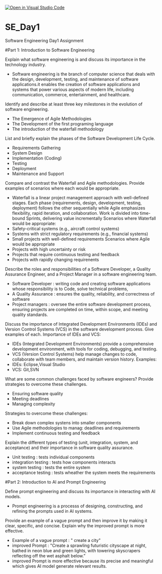 [![Open in Visual Studio Code](https://classroom.github.com/assets/open-in-vscode-2e0aaae1b6195c2367325f4f02e2d04e9abb55f0b24a779b69b11b9e10269abc.svg)](https://classroom.github.com/online_ide?assignment_repo_id=15568024&assignment_repo_type=AssignmentRepo)
# SE_Day1
Software Engineering Day1 Assignment

#Part 1: Introduction to Software Engineering

Explain what software engineering is and discuss its importance in the technology industry.
- Software engineering is the branch of computer science that deals with the design, development, testing, and maintenance of software applications.it enables the creation of software applications and systems that power various aspects of modern life, including communication, commerce, entertainment, and healthcare.

Identify and describe at least three key milestones in the evolution of software engineering.
  - The Emergence of Agile Methodologies
  - The Development of the first programing language
  - The introduction of the waterfall methodology

List and briefly explain the phases of the Software Development Life Cycle.
 - Requirements Gathering 
 - System Design 
 - Implementation (Coding)
 - Testing
 - Deployment
 - Maintenance and Support

Compare and contrast the Waterfall and Agile methodologies. Provide examples of scenarios where each would be appropriate.
 - Waterfall is a linear project management approach with well-defined stages. Each phase (requirements, design, development, testing, deployment) follows the other sequentially while Agile emphasizes flexibility, rapid iteration, and collaboration. Work is divided into time-bound Sprints, delivering value incrementally
 Scenarios where Waterfall would be appropriate:
 - Safety-critical systems (e.g., aircraft control systems)
 - Systems with strict regulatory requirements (e.g., financial systems)
 - Small projects with well-defined requirements
Scenarios where Agile would be appropriate 
- Projects with high uncertainty or risk
- Projects that require continuous testing and feedback
- Projects with rapidly changing requirenents
 
Describe the roles and responsibilities of a Software Developer, a Quality Assurance Engineer, and a Project Manager in a software engineering team.
- Software Developer :  writing code and creating software applications whose responsibility is to Code, solve technical problems,
- A Quality Assurance :  ensures the quality, reliability, and correctness of software 
- Project managers : oversee the entire software development process, ensuring projects are completed on time, within scope, and meeting quality standards. 

Discuss the importance of Integrated Development Environments (IDEs) and Version Control Systems (VCS) in the software development process. Give examples of each.
Importance of IDEs and VCS:
- IDEs (Integrated Development Environments) provide a comprehensive development environment, with tools for coding, debugging, and testing. 
- VCS (Version Control Systems) help manage changes to code, collaborate with team members, and maintain version history.
Examples:
- IDEs: Eclipse,Visual Studio
- VCS: Git,SVN

What are some common challenges faced by software engineers? Provide strategies to overcome these challenges.
 - Ensuring software quality
 - Meeting deadlines
 - Managing complexity 
 
Strategies to overcome these challenges:
  - Break down complex systens into smaller components 
  - Use Agile methodologies to manag: deadlines and requirements
  - Implement continuous testing and feedback

Explain the different types of testing (unit, integration, system, and acceptance) and their importance in software quality assurance.
   - Unit testing : tests individual components
   - integration testing : tests how components interacts
   - system testing : tests the entire system
   - acceptance testing : tests wheather the system meets the requirements
   
#Part 2: Introduction to AI and Prompt Engineering


Define prompt engineering and discuss its importance in interacting with AI models.
- Prompt engineering is a processs of designing, constructing, and refining the prompts used in AI systems.

Provide an example of a vague prompt and then improve it by making it clear, specific, and concise. Explain why the improved prompt is more effective.
- Example of a vague prompt : " create a city"
- improved Prompt : "Create a sprawling futuristic cityscape at night, bathed in neon blue and green lights, with towering skyscrapers reflecting off the wet asphalt below.” 
- improved Prompt is more effective because its precise and meaningful which gives AI model generate relevant results.
